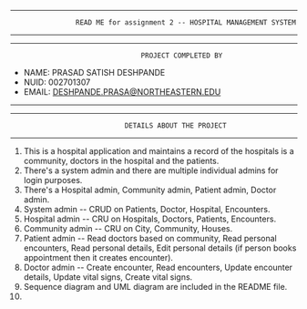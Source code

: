 ---------------------------------------------------------------------------------------------------------------------------------------------------
					READ ME for assignment 2 -- HOSPITAL MANAGEMENT SYSTEM
---------------------------------------------------------------------------------------------------------------------------------------------------

---------------------------------------------------------------------------------------------------------------------------------------------------
									PROJECT COMPLETED BY

- NAME: PRASAD SATISH DESHPANDE
- NUID: 002701307
- EMAIL: DESHPANDE.PRASA@NORTHEASTERN.EDU
---------------------------------------------------------------------------------------------------------------------------------------------------

---------------------------------------------------------------------------------------------------------------------------------------------------
								DETAILS ABOUT THE PROJECT
---------------------------------------------------------------------------------------------------------------------------------------------------

1. This is a hospital application and maintains a record of the hospitals is a community, doctors in the hospital and the patients.
2. There's a system admin and there are multiple individual admins for login purposes.
3. There's a Hospital admin, Community admin, Patient admin, Doctor admin.
4. System admin -- CRUD on Patients, Doctor, Hospital, Encounters.
5. Hospital admin -- CRU on Hospitals, Doctors, Patients, Encounters.
6. Community admin -- CRU on City, Community, Houses.
7. Patient admin -- Read doctors based on community, Read personal encounters, Read personal details, Edit personal details (if person books appointment then it creates encounter).
8. Doctor admin -- Create encounter, Read encounters, Update encounter details, Update vital signs, Create vital signs.
9. Sequence diagram and UML diagram are included in the README file.
10. 